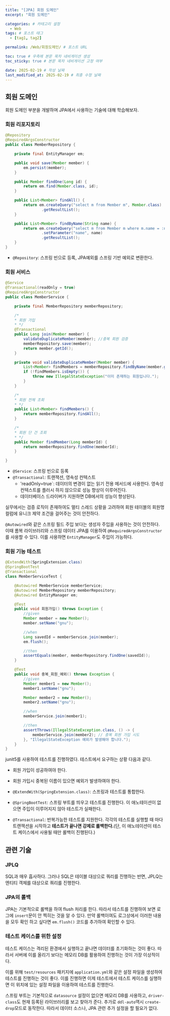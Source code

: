 ```yaml
---
title: "[JPA] 회원 도메인"
excerpt: "회원 도메인"

categories: # 카테고리 설정
  - Web
tags: # 포스트 태그
  - [tag1, tag2]

permalink: /Web/회원도메인/ # 포스트 URL

toc: true # 우측에 본문 목차 네비게이션 생성
toc_sticky: true # 본문 목차 네비게이션 고정 여부

date: 2025-02-19 # 작성 날짜
last_modified_at: 2025-02-19 # 최종 수정 날짜
---
```


## 회원 도메인

회원 도메인 부분을 개발하며 JPA에서 사용하는 기술에 대해 학습해보자.

### 회원 리포지토리 
```java
@Repository
@RequiredArgsConstructor
public class MemberRepository {

    private final EntityManager em;

    public void save(Member member) {
        em.persist(member);
    }

    public Member findOne(Long id) {
        return em.find(Member.class, id);
    }

    public List<Member> findAll() {
        return em.createQuery("select m from Member m", Member.class)
                .getResultList();
    }

    public List<Member> findByName(String name) {
        return em.createQuery("select m from Member m where m.name = :name", Member.class)
                .setParameter("name", name)
                .getResultList();
    }
}
```
- `@Repository`: 스프링 빈으로 등록, JPA예외를 스프링 기반 예외로 변환한다.

### 회원 서비스
```java
@Service
@Transactional(readOnly = true)
@RequiredArgsConstructor
public class MemberService {

    private final MemberRepository memberRepository;

    /*
    * 회원 가입
    * */
    @Transactional
    public Long join(Member member) {
        validateDuplicateMember(member); //중복 회원 검증
        memberRepository.save(member);
        return member.getId();
    }

    private void validateDuplicateMember(Member member) {
        List<Member> findMembers = memberRepository.findByName(member.getName());
        if (!findMembers.isEmpty()) {
            throw new IllegalStateException("이미 존재하는 회원입니다.");
        }
    }

    /*
    * 회원 전체 조회
    * */
    public List<Member> findMembers() {
        return memberRepository.findAll();
    }

    /*
    * 회원 단 건 조회
    * */
    public Member findMember(Long memberId) {
        return memberRepository.findOne(memberId);
    }

}
```
- `@Service`: 스프링 빈으로 등록
- `@Transactional`: 트랜잭션, 영속성 컨텍스트
    - 'readOnly=true`: 데이터의 변경이 없는 읽기 전용 메서드에 사용한다. 영속성 컨텍스트를 플러시 하지 않으므로 성능 향상이 이루어진다.
    - 데이터베이스 드라이버가 지원하면 DB에서의 성능이 향상된다.

실무에서는 검증 로직이 존재하여도 멀티 스레드 상황을 고려하여 회원 테이블의 회원명 컬럼에 유니크 제약 조건을 걸어주는 것이 안전하다.

`@Autowired`와 같은 스프링 필드 주입 보다는 생성자 주입을 사용하는 것이 안전하다. 이때 롬복 라이브러리와 스프링 데이터 JPA를 이용하여 `@RequiredArgsConstructor`를 사용할 수 있다. 이를 사용하면 `EntityManager`도 주입이 가능하다.

### 회원 기능 테스트
```java
@ExtendWith(SpringExtension.class)
@SpringBootTest
@Transactional
class MemberServiceTest {

    @Autowired MemberService memberService;
    @Autowired MemberRepository memberRepository;
    @Autowired EntityManager em;

    @Test
    public void 회원가입() throws Exception {
        //given
        Member member = new Member();
        member.setName("gnu");

        //when
        Long savedId = memberService.join(member);
        em.flush();

        //then
        assertEquals(member, memberRepository.findOne(savedId));
    }

    @Test
    public void 중복_회원_예외() throws Exception {
        //given
        Member member1 = new Member();
        member1.setName("gnu");

        Member member2 = new Member();
        member2.setName("gnu");

        //when
        memberService.join(member1);

        //then
        assertThrows(IllegalStateException.class, () -> {
            memberService.join(member2); // 중복 회원 가입 시도
        }, "IllegalStateException 예외가 발생해야 합니다.");
    }
}
```

junit5를 사용하여 테스트를 진행하였다. 테스트에서 요구하는 상황 다음과 같다.
- 회원 가입이 성공하여야 한다.
- 회원 가입시 중복된 이름이 있으면 예외가 발생하여야 한다.

- `@ExtendWith(SpringExtension.class)`: 스프링과 테스트를 통합한다.
- `@SpringBootTest`: 스프링 부트를 띄우고 테스트를 진행한다. 이 애노테이션이 없으면 주입이 이루어지지 않아 테스트가 실패한다.
- `@Transactional`: 반복가능한 테스트를 지원한다. 각각의 테스트를 실행할 때 마다 트랜잭션을 시작하고 **테스트가 끝나면 강제로 롤백한다.**(단, 이 애노테이션이 테스트 케이스에서 사용될 때만 롤백이 진행된다.)

## 관련 기술

### JPLQ
SQL과 매우 흡사하다. 그러나 SQL은 테이블 대상으로 쿼리를 진행하는 반면, JPLQ는 엔티티 객체를 대상으로 쿼리를 진행한다.

### JPA의 롤백
JPA는 기본적으로 롤백을 하여 flush 처리를 한다. 따라서 테스트를 진행하여 보면 로그에 `insert`문이 안 찍히는 것을 알 수 있다. 만약 롤백이여도 로그상에서 이러한 내용을 모두 확인 하고 싶다면 `em.flush()` 코드를 추가하여 확인할 수 있다.

### 테스트 케이스를 위한 설정
테스트 케이스는 격리된 환경에서 실행하고 끝나면 데이터를 초기화하는 것이 좋다. 따라서 서버에 이를 올리기 보다는 메모리 DB를 활용하여 진행하는 것이 가장 이상적이다.

이를 위해 `test/resources` 패키지에 `application.yml`와 같은 설정 파일을 생성하여 테스트를 진행하는 것이 좋다. 이를 진행하면 이제 테스트에서 테스트 케이스를 실행하면 이 위치에 있는 설정 파일을 이용하여 테스트를 진행한다.

스프링 부트는 기본적으로 `datasource` 설정이 없으면 메모리 DB를 사용하고, `driver-class`도 현재 등록된 라이브러리를 보고 찾아가 준다. 추가로 `ddl-auto`역시 `create-drop`모드로 동작한다. 따라서 데이터 소스나, JPA 관련 추가 설정을 할 필요가 없다.


